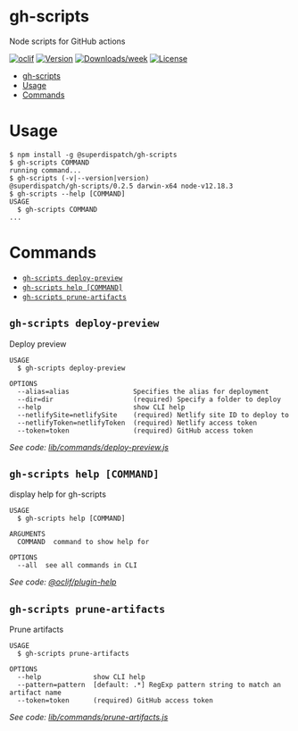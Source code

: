 # gh-scripts

Node scripts for GitHub actions

[![oclif](https://img.shields.io/badge/cli-oclif-brightgreen.svg)](https://oclif.io)
[![Version](https://img.shields.io/npm/v/@superdispatch/gh-scripts.svg)](https://npmjs.org/package/@superdispatch/gh-scripts)
[![Downloads/week](https://img.shields.io/npm/dw/@superdispatch/gh-scripts.svg)](https://npmjs.org/package/@superdispatch/gh-scripts)
[![License](https://img.shields.io/npm/l/@superdispatch/gh-scripts.svg)](https://github.com/superdispatch/superdispatch/js-tools/blob/master/packages/gh-scripts/package.json)

<!-- toc -->

- [gh-scripts](#gh-scripts)
- [Usage](#usage)
- [Commands](#commands)
<!-- tocstop -->

# Usage

<!-- usage -->

```sh-session
$ npm install -g @superdispatch/gh-scripts
$ gh-scripts COMMAND
running command...
$ gh-scripts (-v|--version|version)
@superdispatch/gh-scripts/0.2.5 darwin-x64 node-v12.18.3
$ gh-scripts --help [COMMAND]
USAGE
  $ gh-scripts COMMAND
...
```

<!-- usagestop -->

# Commands

<!-- commands -->

- [`gh-scripts deploy-preview`](#gh-scripts-deploy-preview)
- [`gh-scripts help [COMMAND]`](#gh-scripts-help-command)
- [`gh-scripts prune-artifacts`](#gh-scripts-prune-artifacts)

## `gh-scripts deploy-preview`

Deploy preview

```
USAGE
  $ gh-scripts deploy-preview

OPTIONS
  --alias=alias                Specifies the alias for deployment
  --dir=dir                    (required) Specify a folder to deploy
  --help                       show CLI help
  --netlifySite=netlifySite    (required) Netlify site ID to deploy to
  --netlifyToken=netlifyToken  (required) Netlify access token
  --token=token                (required) GitHub access token
```

_See code: [lib/commands/deploy-preview.js](https://github.com/superdispatch/js-tools/blob/v0.2.5/lib/commands/deploy-preview.js)_

## `gh-scripts help [COMMAND]`

display help for gh-scripts

```
USAGE
  $ gh-scripts help [COMMAND]

ARGUMENTS
  COMMAND  command to show help for

OPTIONS
  --all  see all commands in CLI
```

_See code: [@oclif/plugin-help](https://github.com/oclif/plugin-help/blob/v3.2.0/src/commands/help.ts)_

## `gh-scripts prune-artifacts`

Prune artifacts

```
USAGE
  $ gh-scripts prune-artifacts

OPTIONS
  --help             show CLI help
  --pattern=pattern  [default: .*] RegExp pattern string to match an artifact name
  --token=token      (required) GitHub access token
```

_See code: [lib/commands/prune-artifacts.js](https://github.com/superdispatch/js-tools/blob/v0.2.5/lib/commands/prune-artifacts.js)_

<!-- commandsstop -->
